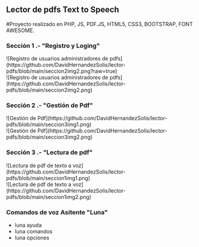 <h2>Lector de pdfs Text to Speech </h2>

<p> #Proyecto realizado en PHP, JS, PDF.JS, HTML5, CSS3, BOOTSTRAP, FONT AWESOME. </p>

<h3>Sección 1 .- "Registro y Loging"</h3>
![Registro de usuarios administradores de pdfs]
(https://github.com/DavidHernandezSolis/lector-pdfs/blob/main/seccion2img2.png?raw=true)
<br>
![Registro de usuarios administradores de pdfs](https://github.com/DavidHernandezSolis/lector-pdfs/blob/main/seccion2img2.png)

<h3>Sección 2 .- "Gestión de Pdf"</h3>
![Gestión de Pdf](https://github.com/DavidHernandezSolis/lector-pdfs/blob/main/seccion3img1.png)
<br>
![Gestión de Pdf](https://github.com/DavidHernandezSolis/lector-pdfs/blob/main/seccion3img2.png)

<h3>Sección 3 .- "Lectura de pdf"</h3>
![Lectura de pdf de texto a voz](https://github.com/DavidHernandezSolis/lector-pdfs/blob/main/seccion1img1.png)
<br>
![Lectura de pdf de texto a voz](https://github.com/DavidHernandezSolis/lector-pdfs/blob/main/seccion1img2.png)

<h3>Comandos de voz Asitente "Luna"</h3>
<ul>
<li>
luna ayuda
</li>
<li>
luna comandos
</li>
<li>
luna opciones
</li>
</ul>

